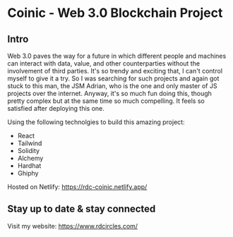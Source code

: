 # Coinic - Web 3.0 Blockchain Project

## Intro
Web 3.0 paves the way for a future in which different people and machines can interact with data, value, and other counterparties without the involvement of third parties. 
It's so trendy and exciting that, I can't control myself to give it a try. So I was searching for such projects and again got stuck to this man, the JSM Adrian, who is the one and only master of JS projects over the internet.
Anyway, it's so much fun doing this, though pretty complex but at the same time so much compelling. It feels so satisfied after deploying this one.  

Using the following technolgies to build this amazing project:
- React
- Tailwind
- Solidity
- Alchemy
- Hardhat
- Ghiphy 

Hosted on Netlify: https://rdc-coinic.netlify.app/

## Stay up to date & stay connected
Visit my website: https://www.rdcircles.com/
